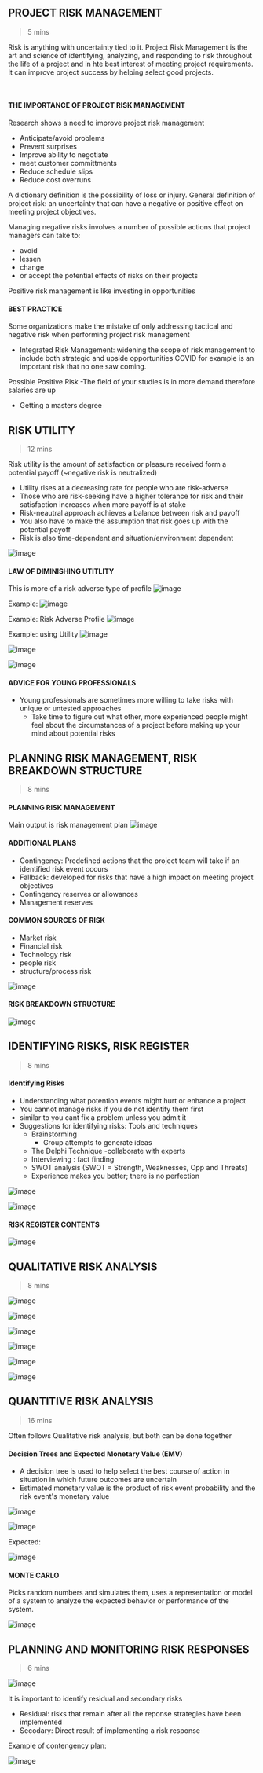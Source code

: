 ## PROJECT RISK MANAGEMENT 
> 5 mins

Risk is anything with uncertainty tied to it. 
Project Risk Management is the art and science of identifying, analyzing, and responding to risk throughout the life of a project and in hte best interest of meeting project requirements. It can improve project success by helping select good projects. 

</br>

#### THE IMPORTANCE OF PROJECT RISK MANAGEMENT 


Research shows a need to improve project risk management 

- Anticipate/avoid problems
- Prevent surprises
- Improve ability to negotiate 
- meet customer committments 
- Reduce schedule slips
- Reduce cost overruns

A dictionary definition is the possibility of loss or injury. General definition of project risk: an uncertainty that can have a negative or positive effect on meeting project objectives.

Managing negative risks involves a number of possible actions that project managers can take to: 
- avoid 
- lessen 
- change
- or accept the potential effects of risks on their projects

Positive risk management is like investing in opportunities 

#### BEST PRACTICE
Some organizations make the mistake of only addressing tactical and negative risk when performing project risk management 
* Integrated Risk Management: widening the scope of risk management to include both strategic and upside opportunities 
COVID for example is an important risk that no one saw coming. 


Possible Positive Risk 
-The field of your studies is in more demand therefore salaries are up 
- Getting a masters degree



## RISK UTILITY 
> 12 mins

Risk utility is the amount of satisfaction or pleasure received form a potential payoff (~negative risk is neutralized)
* Utility rises at a decreasing rate for people who are risk-adverse
* Those who are risk-seeking have a higher tolerance for risk and their satisfaction increases when more payoff is at stake
* Risk-neautral approach achieves a balance between risk and payoff
* You also have to make the assumption that risk goes up with the potential payoff
* Risk is also time-dependent and situation/environment dependent 

![image](https://user-images.githubusercontent.com/48422525/154775545-5b1330b4-3dcd-45e7-bb96-144b645f2f7a.png)

#### LAW OF DIMINISHING UTITLITY 

This is more of a risk adverse type of profile 
![image](https://user-images.githubusercontent.com/48422525/154775653-126ae0fe-6a4c-43c7-88df-a37b9d1e1d27.png)

Example: 
![image](https://user-images.githubusercontent.com/48422525/154775779-88acdfb6-b478-4635-aa55-755333bc5b72.png)

Example: Risk Adverse Profile
![image](https://user-images.githubusercontent.com/48422525/154775825-324d5145-eefb-4353-a823-e425c62ec833.png)

Example: using Utility 
![image](https://user-images.githubusercontent.com/48422525/154775878-c1c6b1bb-1e48-4f5d-969d-a903a758ec76.png)

![image](https://user-images.githubusercontent.com/48422525/154775912-0b607fe1-6467-4270-bcc1-dad5e0d81c37.png)

![image](https://user-images.githubusercontent.com/48422525/154776047-f1103400-8f69-4264-9c56-29f9cc40b379.png)

#### ADVICE FOR YOUNG PROFESSIONALS 
* Young professionals are sometimes more willing to take risks with unique or untested approaches
  * Take time to figure out what other, more experienced people might feel about the circumstances of a project before making up your mind about potential risks 

## PLANNING RISK MANAGEMENT, RISK BREAKDOWN STRUCTURE
>8 mins

#### PLANNING RISK MANAGEMENT 
Main output is risk management plan 
![image](https://user-images.githubusercontent.com/48422525/154811973-39431186-8815-4e31-baf1-e8a4d218527b.png)

#### ADDITIONAL PLANS
* Contingency: Predefined actions that the project team will take if an identified risk event occurs 
* Fallback: developed for risks that have a high impact on meeting project objectives
* Contingency reserves or allowances
* Management reserves

#### COMMON SOURCES OF RISK 
* Market risk
* Financial risk
* Technology risk
* people risk 
* structure/process risk 

![image](https://user-images.githubusercontent.com/48422525/154812377-362e7498-986e-44b3-9ffa-04fa16f37096.png)

#### RISK BREAKDOWN STRUCTURE 
![image](https://user-images.githubusercontent.com/48422525/154812465-31311235-5297-4c91-9267-181552364b5b.png)



## IDENTIFYING RISKS, RISK REGISTER
> 8 mins

#### Identifying Risks

- Understanding what potention events might hurt or enhance a project
 - You cannot manage risks if you do not identify them first 
 - similar to you cant fix a problem unless you admit it
- Suggestions for identifying risks: Tools and techniques 
  - Brainstorming 
    - Group attempts to generate ideas
  - The Delphi Technique -collaborate with experts 
  - Interviewing : fact finding 
  - SWOT analysis (SWOT = Strength, Weaknesses, Opp and Threats) 
  - Experience makes you better; there is no perfection 


![image](https://user-images.githubusercontent.com/48422525/154816991-d79a680d-1447-4c3c-8332-cbd042ca6319.png)

![image](https://user-images.githubusercontent.com/48422525/154817102-aa9dedd0-af8b-463e-9a0d-f90123075637.png)

#### RISK REGISTER CONTENTS 
![image](https://user-images.githubusercontent.com/48422525/154817208-58d3aa98-a29b-4422-bf79-91c0164c4236.png)



## QUALITATIVE RISK ANALYSIS 
> 8 mins

![image](https://user-images.githubusercontent.com/48422525/154817258-881a7f5e-1f14-4e9d-ada9-58681a870023.png)

![image](https://user-images.githubusercontent.com/48422525/154817267-53140b01-1260-45d9-978f-6f523821926c.png)

![image](https://user-images.githubusercontent.com/48422525/154818174-721104da-f917-4e85-bddc-79cc7122b781.png)

![image](https://user-images.githubusercontent.com/48422525/154818218-6874dc01-4ea3-4cd5-98fb-ddb070a49586.png)

![image](https://user-images.githubusercontent.com/48422525/154818235-94dfe39a-ff7b-4570-b49b-ef8ba26e8d31.png)

![image](https://user-images.githubusercontent.com/48422525/154818257-aa54eb1f-4ae7-485e-9fef-87b1db4d3f5f.png)

## QUANTITIVE RISK ANALYSIS 
> 16 mins

Often follows Qualitative risk analysis, but both can be done together 

#### Decision Trees and Expected Monetary Value (EMV)
* A decision tree is used to help select the best course of action in situation in which future outcomes are uncertain
* Estimated monetary value is the product of risk event probability and the risk event's monetary value

![image](https://user-images.githubusercontent.com/48422525/154818599-8e2cf191-905d-4cbf-aea4-2f3994e7277a.png)

![image](https://user-images.githubusercontent.com/48422525/154818609-ce23c447-9fab-4517-8dd5-86ff6a1fcbf8.png)

Expected: 

![image](https://user-images.githubusercontent.com/48422525/154818740-8b0982ee-3b22-47f0-83ef-369edb25e5b4.png)

#### MONTE CARLO 
Picks random numbers and simulates them, uses a representation or model of a system to analyze the expected behavior or performance of the system. 

![image](https://user-images.githubusercontent.com/48422525/154818907-0b4460e1-d729-410d-b606-45d5b5145d83.png)


## PLANNING AND MONITORING RISK RESPONSES 
> 6 mins

![image](https://user-images.githubusercontent.com/48422525/154819237-5a787fe9-5ed1-4cb7-85f0-a26d78e1be1a.png)


It is important to identify residual and secondary risks
* Residual: risks that remain after all the reponse strategies have been implemented 
* Secodary: Direct result of implementing a risk response 

Example of contengency plan: 

![image](https://user-images.githubusercontent.com/48422525/154819274-2f4bdf8f-e0d0-4e5c-a2d4-399148870af2.png)




